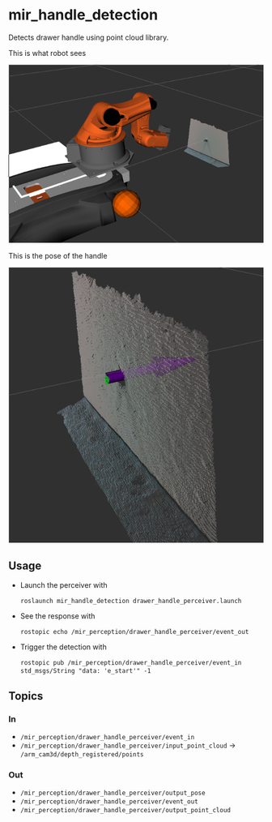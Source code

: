 # mir_handle_detection

Detects drawer handle using point cloud library.

This is what robot sees

![input](docs/input.png)

This is the pose of the handle

![output](docs/output.png)

## Usage

- Launch the perceiver with
  ```
  roslaunch mir_handle_detection drawer_handle_perceiver.launch
  ```

- See the response with
  ```
  rostopic echo /mir_perception/drawer_handle_perceiver/event_out 
  ```

- Trigger the detection with
  ```
  rostopic pub /mir_perception/drawer_handle_perceiver/event_in std_msgs/String "data: 'e_start'" -1
  ```

## Topics

### In
- `/mir_perception/drawer_handle_perceiver/event_in`
- `/mir_perception/drawer_handle_perceiver/input_point_cloud` -> `/arm_cam3d/depth_registered/points`

### Out
- `/mir_perception/drawer_handle_perceiver/output_pose`
- `/mir_perception/drawer_handle_perceiver/event_out`
- `/mir_perception/drawer_handle_perceiver/output_point_cloud`
